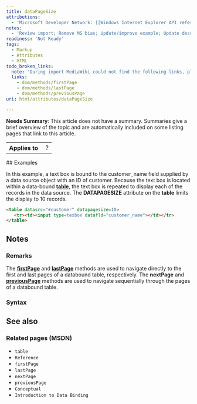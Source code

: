 ```yaml
---
title: dataPageSize
attributions:
  - 'Microsoft Developer Network: [[Windows Internet Explorer API reference](http://msdn.microsoft.com/en-us/library/ie/hh828809%28v=vs.85%29.aspx) Article]'
notes:
  - 'Review import; Remove MS bias; Update/improve example; Update descriptions; Fix lists & compatibility info'
readiness: 'Not Ready'
tags:
  - Markup
  - Attributes
  - HTML
todo_broken_links:
  note: 'During import MediaWiki could not find the following links, please fix and adjust this list.'
  links:
    - dom/methods/firstPage
    - dom/methods/lastPage
    - dom/methods/previousPage
uri: html/attributes/dataPageSize

---
```

**Needs Summary**: This article does not have a summary. Summaries give a brief overview of the topic and are automatically included on some listing pages that link to this article.

<table class="wikitable">
<tr>
<th>
Applies to

</th>
<td>
 ?

</td>
</tr>
</table>
## Examples

In this example, a text box is bound to the customer\_name field supplied by a data source object with an ID of customer. Because the text box is located within a data-bound [**table**](/html/elements/table), the text box is repeated to display each of the records in the data source. The **DATAPAGESIZE** attribute on the **table** limits the display to 10 records.

``` html
<table datasrc="#customer" datapagesize=10>
   <tr><td><input type=texbox datafld="customer_name"></td></tr>
</table>
```

## Notes

### Remarks

The [**firstPage**](/w/index.php?title=dom/methods/firstPage&action=edit&redlink=1) and [**lastPage**](/w/index.php?title=dom/methods/lastPage&action=edit&redlink=1) methods are used to navigate directly to the first and last pages of a databound table, respectively. The **nextPage** and [**previousPage**](/w/index.php?title=dom/methods/previousPage&action=edit&redlink=1) methods are used to navigate sequentially through the pages of a databound table.

### Syntax

## See also

### Related pages (MSDN)

-   `table`
-   `Reference`
-   `firstPage`
-   `lastPage`
-   `nextPage`
-   `previousPage`
-   `Conceptual`
-   `Introduction to Data Binding`
